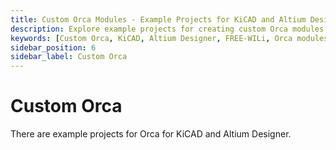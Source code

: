 ```yaml
---
title: Custom Orca Modules - Example Projects for KiCAD and Altium Designer
description: Explore example projects for creating custom Orca modules with KiCAD and Altium Designer. Enhance your FREE-WILi setup with tailored functionality and design support.
keywords: [Custom Orca, KiCAD, Altium Designer, FREE-WILi, Orca modules, example projects, custom design, KiCAD Orca projects, Altium Orca projects]
sidebar_position: 6
sidebar_label: Custom Orca
---
```


# Custom Orca

There are example projects for Orca for KiCAD and Altium Designer. 


